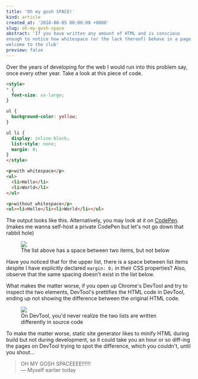 ```yaml
---
title: 'Oh my gosh SPACE!'
kind: article
created_at: '2018-08-05 00:00:00 +0800'
slug: oh-my-gosh-space
abstract: 'If you have written any amount of HTML and is conscious
enough to notice how whitespace (or the lack thereof) behave in a page,
welcome to the club'
preview: false
---
```


Over the years of developing for the web I would run into this problem
say, once every other year. Take a look at this piece of code.

~~~ html
<style>
* {
  font-size: xx-large;
}

ul {
  background-color: yellow;
}

ul li {
  display: inline-block;
  list-style: none;
  margin: 0;
}
</style>

<p>with whitespace</p>
<ul>
  <li>Hello</li>
  <li>World</li>
</ul>

<p>without whitespace</p>
<ul><li>Hello</li><li>World</li></ul>
~~~

The output looks like this. Alternatively, you may look at it on
[CodePen](https://codepen.io/anon/pen/VBBKpN). (makes me wanna self-host
a private CodePen but let's not go down that rabbit hole)

<figure>
<img src='./output.png' />
<figcaption>The list above has a space between two items, but not below</figcaption>
</figure>

Have you noticed that for the upper list, there is a space between list
items despite I have explicitly declared `margin: 0;` in their CSS properties?
Also, observe that the same spacing doesn't exist in the list below.

What makes the matter worse, if you open up Chrome's DevTool and try to
inspect the two elements, DevTool's prettifies the HTML code in DevTool,
ending up not showing the difference between the original HTML code.

<figure>
<img src='./devtool.png' />
<figcaption>On DevTool, you'd never realize the two lists are written differently in source code</figcaption>
</figure>

To make the matter worse, static site generator likes to minify HTML
during build but not during development, so it could take you an
hour or so diff-ing the pages on DevTool trying to spot the difference,
which you couldn't, until you shout...

> OH MY GOSH SPACEEEE!!!!!!
> <br />
> &mdash; Myself earlier today
